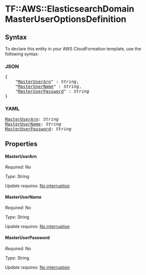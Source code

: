 # TF::AWS::ElasticsearchDomain MasterUserOptionsDefinition

## Syntax

To declare this entity in your AWS CloudFormation template, use the following syntax:

### JSON

<pre>
{
    "<a href="#masteruserarn" title="MasterUserArn">MasterUserArn</a>" : <i>String</i>,
    "<a href="#masterusername" title="MasterUserName">MasterUserName</a>" : <i>String</i>,
    "<a href="#masteruserpassword" title="MasterUserPassword">MasterUserPassword</a>" : <i>String</i>
}
</pre>

### YAML

<pre>
<a href="#masteruserarn" title="MasterUserArn">MasterUserArn</a>: <i>String</i>
<a href="#masterusername" title="MasterUserName">MasterUserName</a>: <i>String</i>
<a href="#masteruserpassword" title="MasterUserPassword">MasterUserPassword</a>: <i>String</i>
</pre>

## Properties

#### MasterUserArn

_Required_: No

_Type_: String

_Update requires_: [No interruption](https://docs.aws.amazon.com/AWSCloudFormation/latest/UserGuide/using-cfn-updating-stacks-update-behaviors.html#update-no-interrupt)

#### MasterUserName

_Required_: No

_Type_: String

_Update requires_: [No interruption](https://docs.aws.amazon.com/AWSCloudFormation/latest/UserGuide/using-cfn-updating-stacks-update-behaviors.html#update-no-interrupt)

#### MasterUserPassword

_Required_: No

_Type_: String

_Update requires_: [No interruption](https://docs.aws.amazon.com/AWSCloudFormation/latest/UserGuide/using-cfn-updating-stacks-update-behaviors.html#update-no-interrupt)

